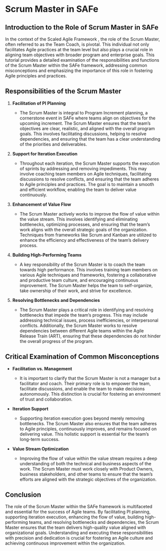 # Scrum Master in SAFe

## Introduction to the Role of Scrum Master in SAFe

In the context of the Scaled Agile Framework , the role of the Scrum Master, often referred to as the Team Coach, is pivotal. This individual not only facilitates Agile practices at the team level but also plays a crucial role in aligning team objectives with broader program and enterprise goals. This tutorial provides a detailed examination of the responsibilities and functions of the Scrum Master within the SAFe framework, addressing common misconceptions and emphasizing the importance of this role in fostering Agile principles and practices.

## Responsibilities of the Scrum Master

1. **Facilitation of PI Planning**
   - The Scrum Master is integral to Program Increment  planning, a cornerstone event in SAFe where teams align on objectives for the upcoming increment. The Scrum Master ensures that the team’s objectives are clear, realistic, and aligned with the overall program goals. This involves facilitating discussions, helping to resolve dependencies, and ensuring that the team has a clear understanding of the priorities and deliverables.

2. **Support for Iteration Execution**
   - Throughout each iteration, the Scrum Master supports the execution of sprints by addressing and removing impediments. This may involve coaching team members on Agile techniques, facilitating discussions to resolve conflicts, and ensuring that the team adheres to Agile principles and practices. The goal is to maintain a smooth and efficient workflow, enabling the team to deliver value continuously.

3. **Enhancement of Value Flow**
   - The Scrum Master actively works to improve the flow of value within the value stream. This involves identifying and eliminating bottlenecks, optimizing processes, and ensuring that the team’s work aligns with the overall strategic goals of the organization. Techniques from frameworks like Scrum and Kanban are utilized to enhance the efficiency and effectiveness of the team’s delivery process.

4. **Building High-Performing Teams**
   - A key responsibility of the Scrum Master is to coach the team towards high performance. This involves training team members on various Agile techniques and frameworks, fostering a collaborative and productive team culture, and encouraging continuous improvement. The Scrum Master helps the team to self-organize, take ownership of their work, and strive for excellence.

5. **Resolving Bottlenecks and Dependencies**
   - The Scrum Master plays a critical role in identifying and resolving bottlenecks that impede the team’s progress. This may include addressing technical issues, process inefficiencies, or interpersonal conflicts. Additionally, the Scrum Master works to resolve dependencies between different Agile teams within the Agile Release Train (ART), ensuring that these dependencies do not hinder the overall progress of the program.

## Critical Examination of Common Misconceptions

- **Facilitation vs. Management**
  - It is important to clarify that the Scrum Master is not a manager but a facilitator and coach. Their primary role is to empower the team, facilitate discussions, and enable the team to make decisions autonomously. This distinction is crucial for fostering an environment of trust and collaboration.

- **Iteration Support**
  - Supporting iteration execution goes beyond merely removing bottlenecks. The Scrum Master also ensures that the team adheres to Agile principles, continuously improves, and remains focused on delivering value. This holistic support is essential for the team’s long-term success.

- **Value Stream Optimization**
  - Improving the flow of value within the value stream requires a deep understanding of both the technical and business aspects of the work. The Scrum Master must work closely with Product Owners, business stakeholders, and other teams to ensure that the team’s efforts are aligned with the strategic objectives of the organization.

## Conclusion

The role of the Scrum Master within the SAFe framework is multifaceted and essential for the success of Agile teams. By facilitating PI planning, supporting iteration execution, enhancing the flow of value, building high-performing teams, and resolving bottlenecks and dependencies, the Scrum Master ensures that the team delivers high-quality value aligned with organizational goals. Understanding and executing these responsibilities with precision and dedication is crucial for fostering an Agile culture and achieving continuous improvement within the organization.